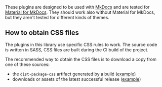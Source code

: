These plugins are designed to be used with [MkDocs](https://www.mkdocs.org) and
are tested for [Material for MkDocs](https://squidfunk.github.io/mkdocs-material/).
They should work also without Material for MkDocs, but they aren't tested for
different kinds of themes.

## How to obtain CSS files

The plugins in this library use specific CSS rules to work. The source code is
written in SASS, CSS files are built during the CI build of the project.

The recommended way to obtain the CSS files is to download a copy from one of these sources:

- the `dist-package-css` artifact generated by a build ([example](https://github.com/Neoteroi/mkdocs-plugins/actions/runs/2843393852))
- downloads or assets of the latest successful release ([example](https://github.com/Neoteroi/mkdocs-plugins/releases/tag/v0.0.6))
